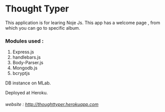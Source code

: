 # Thought Typer

This application is for learing Noje Js.
This app has a welcome page , from which you can go to specific album.

### Modules used :

1) Express.js
2) handlebars.js
3) Body-Parser.js
4) Mongodb.js
5) bcryptjs

DB instance on MLab.

Deployed at Heroku.
###### website : http://thoughttyper.herokuapp.com
